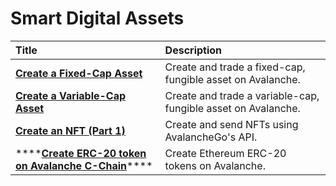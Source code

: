 # Smart Digital Assets

| Title | Description |
| :--- | :--- |
| [**Create a Fixed-Cap Asset**](create-a-fix-cap-asset.md) | Create and trade a fixed-cap, fungible asset on Avalanche. |
| [**Create a Variable-Cap Asset**](creating-a-variable-cap-asset.md) | Create and trade a variable-cap, fungible asset on Avalanche. |
| [**Create an NFT \(Part 1\)**](creating-a-nft-part-1.md) | Create and send NFTs using AvalancheGo's API. |
| \*\*\*\*[**Create ERC-20 token on Avalanche C-Chain**](create-erc-20-token-on-avalanche-c-chain.md)\*\*\*\* | Create Ethereum ERC-20 tokens on Avalanche. |

